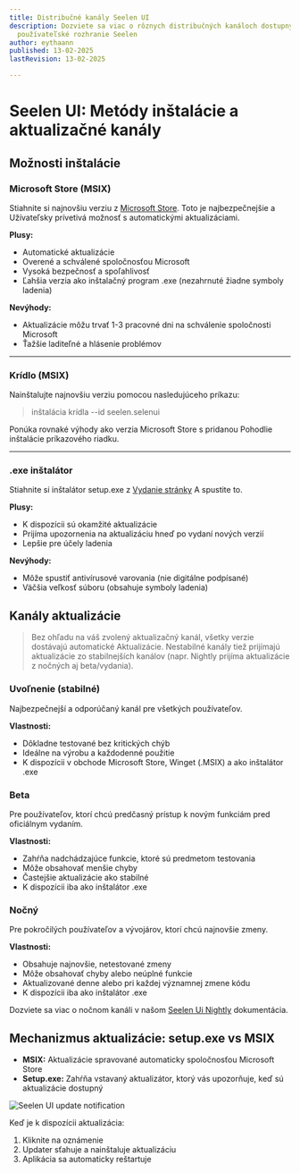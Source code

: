 ```yaml
---
title: Distribučné kanály Seelen UI
description: Dozviete sa viac o rôznych distribučných kanáloch dostupných pre
  používateľské rozhranie Seelen
author: eythaann
published: 13-02-2025
lastRevision: 13-02-2025

---
```


# Seelen UI: Metódy inštalácie a aktualizačné kanály

## Možnosti inštalácie

### Microsoft Store (MSIX)

Stiahnite si najnovšiu verziu z
[Microsoft Store](https://www.microsoft.com/store). Toto je najbezpečnejšie a
Užívateľsky prívetivá možnosť s automatickými aktualizáciami.

**Plusy:**

* Automatické aktualizácie
* Overené a schválené spoločnosťou Microsoft
* Vysoká bezpečnosť a spoľahlivosť
* Ľahšia verzia ako inštalačný program .exe (nezahrnuté žiadne symboly ladenia)

**Nevýhody:**

* Aktualizácie môžu trvať 1-3 pracovné dni na schválenie spoločnosti Microsoft
* Ťažšie laditeľné a hlásenie problémov

***

### Krídlo (MSIX)

Nainštalujte najnovšiu verziu pomocou nasledujúceho príkazu:

> inštalácia krídla --id seelen.selenui

Ponúka rovnaké výhody ako verzia Microsoft Store s pridanou
Pohodlie inštalácie príkazového riadku.

***

### .exe inštalátor

Stiahnite si inštalátor setup.exe z
[Vydanie stránky](https://github.com/eythaann/Seelen-UI/releases) A spustite to.

**Plusy:**

* K dispozícii sú okamžité aktualizácie
* Prijíma upozornenia na aktualizáciu hneď po vydaní nových verzií
* Lepšie pre účely ladenia

**Nevýhody:**

* Môže spustiť antivírusové varovania (nie digitálne podpísané)
* Väčšia veľkosť súboru (obsahuje symboly ladenia)

## Kanály aktualizácie

> Bez ohľadu na váš zvolený aktualizačný kanál, všetky verzie dostávajú automatické
> Aktualizácie. Nestabilné kanály tiež prijímajú aktualizácie zo stabilnejších kanálov
> (napr. Nightly prijíma aktualizácie z nočných aj beta/vydania).

### Uvoľnenie (stabilné)

Najbezpečnejší a odporúčaný kanál pre všetkých používateľov.

**Vlastnosti:**

* Dôkladne testované bez kritických chýb
* Ideálne na výrobu a každodenné použitie
* K dispozícii v obchode Microsoft Store, Winget (.MSIX) a ako inštalátor .exe

### Beta

Pre používateľov, ktorí chcú predčasný prístup k novým funkciám pred oficiálnym vydaním.

**Vlastnosti:**

* Zahŕňa nadchádzajúce funkcie, ktoré sú predmetom testovania
* Môže obsahovať menšie chyby
* Častejšie aktualizácie ako stabilné
* K dispozícii iba ako inštalátor .exe

### Nočný

Pre pokročilých používateľov a vývojárov, ktorí chcú najnovšie zmeny.

**Vlastnosti:**

* Obsahuje najnovšie, netestované zmeny
* Môže obsahovať chyby alebo neúplné funkcie
* Aktualizované denne alebo pri každej významnej zmene kódu
* K dispozícii iba ako inštalátor .exe

Dozviete sa viac o nočnom kanáli v našom
[Seelen Ui Nightly](https://seelen.io/blog/nightly) dokumentácia.

## Mechanizmus aktualizácie: setup.exe vs MSIX

* **MSIX:** Aktualizácie spravované automaticky spoločnosťou Microsoft Store
* **Setup.exe:** Zahŕňa vstavaný aktualizátor, ktorý vás upozorňuje, keď sú aktualizácie
  dostupný

![Seelen UI update notification](https://github.com/Seelen-Inc/slu-blog/blob/master/blog/seelen-ui-distribution-channels/image.png?raw=true)

Keď je k dispozícii aktualizácia:

1. Kliknite na oznámenie
2. Updater sťahuje a nainštaluje aktualizáciu
3. Aplikácia sa automaticky reštartuje
